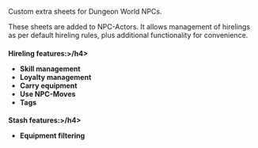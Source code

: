 <p>Custom extra sheets for Dungeon World NPCs.</p><p>These sheets are added to NPC-Actors. It allows management of hirelings as per default hireling rules, plus additional functionality for convenience.</p><h4>Hireling features:>/h4><ul><li>Skill management</li><li>Loyalty management</li><li>Carry equipment</li><li>Use NPC-Moves</li><li>Tags</li></ul><h4>Stash features:>/h4><ul><li>Equipment filtering</li></ul>
